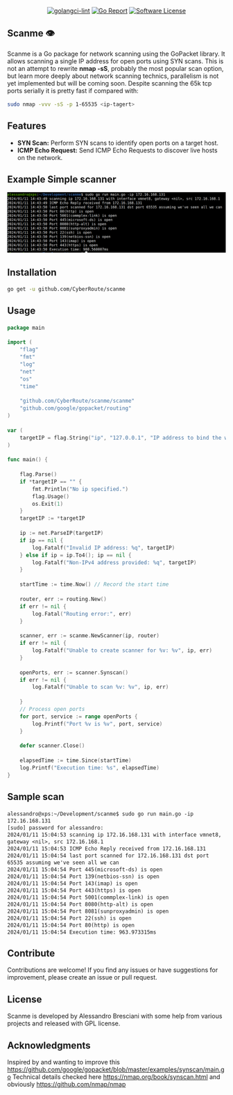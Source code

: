 <p align="center">
  <a href="https://github.com/CyberRoute/scanme/actions/workflows/golangci-lint.yml/badge.svg?branch=main"><img alt="golangci-lint" src="https://img.shields.io/badge/golangci-lint-brightgreen.svg?style=flat"></a>
  <a href="https://goreportcard.com/badge/github.com/CyberRoute/scanme"><img alt="Go Report" src="https://img.shields.io/badge/go%20report-A+-brightgreen.svg?style=flat"></a>
  <a href="https://github.com/CyberRoute/scanme/blob/main/LICENSE"><img alt="Software License" src="https://img.shields.io/badge/license-GPL3-brightgreen.svg?style=flat"></a>
</p>

## Scanme :eye:

Scanme is a Go package for network scanning using the GoPacket library. It allows scanning a single IP address for open ports using SYN scans.
This is not an attempt to rewrite **nmap -sS**, probably the most popular scan option, but learn more deeply about network scanning technics, parallelism
is not yet implemented but will be coming soon. Despite scanning the 65k tcp ports serially it is pretty fast if compared with:

```bash
sudo nmap -vvv -sS -p 1-65535 <ip-tagert>
```

## Features

- **SYN Scan:** Perform SYN scans to identify open ports on a target host.
- **ICMP Echo Request:** Send ICMP Echo Requests to discover live hosts on the network.

## Example Simple scanner
<div align="center">
    <img src="/img/scanme.png" width="800px"</img> 
</div>

## Installation

```bash
go get -u github.com/CyberRoute/scanme
```

## Usage

```go
package main

import (
	"flag"
	"fmt"
	"log"
	"net"
	"os"
	"time"

	"github.com/CyberRoute/scanme/scanme"
	"github.com/google/gopacket/routing"
)

var (
	targetIP = flag.String("ip", "127.0.0.1", "IP address to bind the web UI server to.")
)

func main() {

	flag.Parse()
	if *targetIP == "" {
		fmt.Println("No ip specified.")
		flag.Usage()
		os.Exit(1)
	}
	targetIP := *targetIP

	ip := net.ParseIP(targetIP)
	if ip == nil {
		log.Fatalf("Invalid IP address: %q", targetIP)
	} else if ip = ip.To4(); ip == nil {
		log.Fatalf("Non-IPv4 address provided: %q", targetIP)
	}

	startTime := time.Now() // Record the start time

	router, err := routing.New()
	if err != nil {
		log.Fatal("Routing error:", err)
	}

	scanner, err := scanme.NewScanner(ip, router)
	if err != nil {
		log.Fatalf("Unable to create scanner for %v: %v", ip, err)
	}

	openPorts, err := scanner.Synscan()
	if err != nil {
		log.Fatalf("Unable to scan %v: %v", ip, err)

	}
	// Process open ports
	for port, service := range openPorts {
		log.Printf("Port %v is %v", port, service)
	}

	defer scanner.Close()

	elapsedTime := time.Since(startTime)
	log.Printf("Execution time: %s", elapsedTime)
}
```

## Sample scan
```
alessandro@xps:~/Development/scanme$ sudo go run main.go -ip 172.16.168.131
[sudo] password for alessandro: 
2024/01/11 15:04:53 scanning ip 172.16.168.131 with interface vmnet8, gateway <nil>, src 172.16.168.1
2024/01/11 15:04:53 ICMP Echo Reply received from 172.16.168.131
2024/01/11 15:04:54 last port scanned for 172.16.168.131 dst port 65535 assuming we've seen all we can
2024/01/11 15:04:54 Port 445(microsoft-ds) is open
2024/01/11 15:04:54 Port 139(netbios-ssn) is open
2024/01/11 15:04:54 Port 143(imap) is open
2024/01/11 15:04:54 Port 443(https) is open
2024/01/11 15:04:54 Port 5001(commplex-link) is open
2024/01/11 15:04:54 Port 8080(http-alt) is open
2024/01/11 15:04:54 Port 8081(sunproxyadmin) is open
2024/01/11 15:04:54 Port 22(ssh) is open
2024/01/11 15:04:54 Port 80(http) is open
2024/01/11 15:04:54 Execution time: 963.973315ms
```

## Contribute
Contributions are welcome! If you find any issues or have suggestions for improvement, please create an issue or pull request.

## License
Scanme is developed by Alessandro Bresciani with some help from various projects and released with GPL license.

## Acknowledgments
Inspired by and wanting to improve this https://github.com/google/gopacket/blob/master/examples/synscan/main.go
Technical details checked here https://nmap.org/book/synscan.html and obviously https://github.com/nmap/nmap


